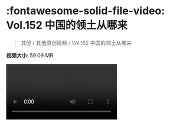 # :fontawesome-solid-file-video: Vol.152 中国的领土从哪来

> 其他 / 其他原创视频 / Vol.152 中国的领土从哪来

**视频大小**: 59.09 MB

<div class="video"><video src="https://file.hsyhx.top/archive/混乱博物馆/Vol/152.mp4" controls preload>🤔 您的浏览器不支持 video 标签</ video></div>